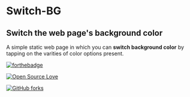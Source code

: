 # Switch-BG
## Switch the web page's background color 

A simple static web page in which you can **switch background color** by tapping on the varities of color options present. <br/>

[![forthebadge](https://forthebadge.com/images/badges/powered-by-oxygen.svg)](https://forthebadge.com) <br/>

[![Open Source Love](https://badges.frapsoft.com/os/v1/open-source.png?v=103)](https://github.com/ellerbrock/open-source-badges/) 

[![GitHub forks](https://img.shields.io/github/forks/badges/shields.svg?style=for-the-badge&label=Fork)](https://github.com/raghav6/Switch-BG)
